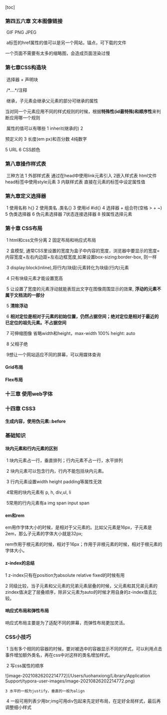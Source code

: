 [toc]

### 第四五六章 文本图像链接

​	GIF PNG JPEG

​	a标签的href属性的值可以是另一个网站，锚点，可下载的文件

一个页面不需要有太多的缩略图，会造成页面渲染过慢

### 第七章CSS构造块

​	选择器 + 声明块

​	/\*....\*/注释

​	继承，子元素会继承父元素的部分可继承的属性

​	当对同一个元素应用不同的样式规则的时候，根据**特殊性(id最特殊)**和**顺序性**来判断应用哪一个规则

​	属性的值可以有哪些 1 inherit(继承的) 2

预定义的 3 长度(em px)和百分数 4纯数字

5 URL 6 CSS颜色

### 第八章操作样式表

​	三种方法 1 外部样式表 通过在head中使用link元素引入 2嵌入样式表 html文件head标签中使用style元素 3 内联样式表 直接在元素的标签中设定属性值

### 第九章定义选择器

​	1 使用名称 h{} 2 使用类名 .类名{} 3 使用id #id{} 4 选择器 + 组合符(空格 > + ~) 5 伪类选择器 6 伪元素选择器 7状态连接选择器 8 按属性选择元素

### 第十章 CSS布局

​	1 html和css文件分离 2 固定布局和响应式布局

​	2 盒模型, 通常CSS里设置的宽度为盒子中内容的宽度，浏览器中要显示的宽度=内容宽度+左右内边距+左右边框宽度,如果设置box-sizing:border-box, 则一样

​	3 display:block(inline),将行内(块级)元素转化为块级(行内)元素

​	4 只有块级元素才能设置宽高

​	5 让设置了宽度的元素浮动就能表现出文字在图像周围显示的效果, **浮动的元素不属于文档流的一部分**

​	5 **清除浮动**

​	6 **相对定位是相对于元素的初始位置，仍然占据空间；绝对定位是相对于最近的已定位的祖先元素。不占据空间**

​	7 可伸缩图像 省略width和height，max-width 100% height: auto

​	8 父相子绝

​	9想让一个网站适应不同的屏幕，可以用媒体查询

#### Grid布局

#### Flex布局



### 十三章 使用web字体

### 十四章 CSS3

#### 生成内容，使用伪元素::before

### 基础知识

#### 块内元素和行内元素的区别

​	1 块内元素占一行，垂直排列；行内元素不占一行，水平排列

​	2 块内元素可以包含行内，行内不能包括块内元素。

​	3 行内元素设置width height padding等属性无效

​	4常用的块内元素有 p, h, div,ul, li

​	5常用的行内元素有a img span input span

#### em和rem

em用作字体大小的时候，是相对于父元素的。比如父元素是16px，子元素是2em，那么子元素的字体大小就是32px;

rem作用于根元素的时候，相对于16px；作用于非根元素的时候，相对于根元素的字体大小。

#### z-index的总结

1 z-index只有在position为absolute relative fixed的时候有用

2 同级比较，当子元素和父元素的兄弟元素层叠的时候，父元素和其兄弟元素的zindex值决定了层叠顺序，除非父元素为auto的时候才用自身的z-index值去比较。

#### 响应式布局和弹性布局

响应式布局主要是为了适配不同的屏幕，而弹性布局更加灵活。 

### CSS小技巧

​	1 当有多个相同的容器的时候，要对被选中的容器显示不同的样式，可以利用点击事件增加额外类名，再在css中对这样的类名增加样式。

​	2 写css属性的顺序

 ![image-20210826202214772](/Users/luohanxiong/Library/Application Support/typora-user-images/image-20210826202214772.png)

 	3 水平的一般为justify，垂直的一般为align

​	4 一般可用列表少用br;img可用div包起来先定好布局，在定好全局样式，最后再调整细小样式


